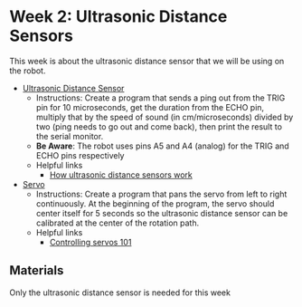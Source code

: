 # Week 2: Ultrasonic Distance Sensors

This week is about the ultrasonic distance sensor that we will be using on the robot.

- [Ultrasonic Distance Sensor](./ultrasonic-distance-sensor.ino)
  - Instructions: Create a program that sends a ping out from the TRIG pin for 10 microseconds, get the duration from the ECHO pin, multiply that by the speed of sound (in cm/microseconds) divided by two (ping needs to go out and come back), then print the result to the serial monitor.
  - **Be Aware**: The robot uses pins A5 and A4 (analog) for the TRIG and ECHO pins respectively
  - Helpful links
    - [How ultrasonic distance sensors work](https://lastminuteengineers.com/arduino-sr04-ultrasonic-sensor-tutorial/)
- [Servo](./servo.ino)
  - Instructions: Create a program that pans the servo from left to right continuously. At the beginning of the program, the servo should center itself for 5 seconds so the ultrasonic distance sensor can be calibrated at the center of the rotation path.
  - Helpful links
    - [Controlling servos 101](https://docs.arduino.cc/learn/electronics/servo-motors)

## Materials

Only the ultrasonic distance sensor is needed for this week
